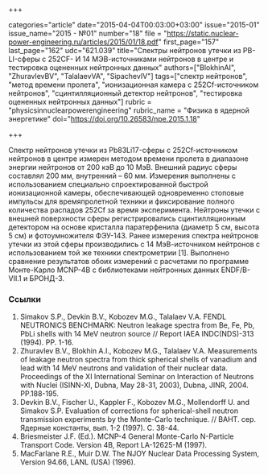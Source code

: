 +++

categories="article"
date="2015-04-04T00:03:00+03:00"
issue="2015-01"
issue_name="2015 - №01"
number="18"
file = "https://static.nuclear-power-engineering.ru/articles/2015/01/18.pdf"
first_page="157"
last_page="162"
udc="621.039"
title="Спектры нейтронов утечки из PB-LI-сферы c 252CF- И 14 МЭВ-источниками нейтронов в центре и тестировка оцененных нейтронных данных"
authors=["BlokhinAI", "ZhuravlevBV", "TalalaevVA", "SipachevIV"]
tags=["спектр нейтронов", "метод времени пролета", "ионизационная камера с 252Cf-источником нейтронов", "сцинтилляционный детектор нейтронов", "тестировка оцененных нейтронных данных"]
rubric = "physicsinnuclearpowerengineering"
rubric_name = "Физика в ядерной энергетике"
doi="https://doi.org/10.26583/npe.2015.1.18"

+++

Спектр нейтронов утечки из Pb83Li17-сферы с 252Cf-источником нейтронов в центре измерен методом времени пролета в диапазоне энергии нейтронов от 200 кэВ до 10 МэВ. Внешний радиус сферы составлял 200 мм, внутренний – 60 мм. Измерения выполнены с использованием специально спроектированной быстрой ионизационной камеры, обеспечивающей одновременно стоповые импульсы для времяпролетной техники и фиксирование полного количества распадов 252Cf за время эксперимента. Нейтроны утечки с внешней поверхности сферы регистрировались сцинтилляционным детектором на основе кристалла паратерфенила (диаметр 5 см, высота 5 см) и фотоумножителя ФЭУ-143. Ранее измерения спектра нейтронов утечки из этой сферы производились с 14 МэВ-источником нейтронов с использованием той же техники спектрометрии [1]. Выполнено сравнение результатов обоих измерений с расчетами по программе Монте-Карло MCNP-4B с библиотеками нейтронных данных ENDF/B-VII.1 и БРОНД-3.

### Ссылки

1. Simakov S.P., Devkin B.V., Kobozev M.G., Talalaev V.A. FENDL NEUTRONICS BENCHMARK: Neutron leakage spectra from Be, Fe, Pb, PbLi shells with 14 MeV neutron source // Report IAEA INDC(NDS)-313 (1994). PP. 1-16.
2. Zhuravlev B.V., Blokhin A.I., Kobozev M.G., Talalaev V.A. Measurements of leakage neutron spectra from thick spherical shells of vanadium and lead with 14 MeV neutrons and validation of their nuclear data. Proceedings of the XI International Seminar on Interaction of Neutrons with Nuclei (ISINN-XI, Dubna, May 28-31, 2003), Dubna, JINR, 2004. PP.188-195.
3. Devkin B.V., Fischer U., Kappler F., Kobozev M.G., Mollendorff U. and Simakov S.P. Evaluation of corrections for spherical-shell neutron transmission experiments by the Monte-Carlo technique. // ВАНТ. сер. Ядерные константы, вып. 1-2 (1997). С. 38-44.
4. Briesmeister J.F. (Ed.). MCNP-4 General Monte-Carlo N-Particle Transport Code. Version 4B, Report LA-12625-M (1997).
5. MacFarlane R.E., Muir D.W. The NJOY Nuclear Data Processing System, Version 94.66, LANL (USA) (1996).